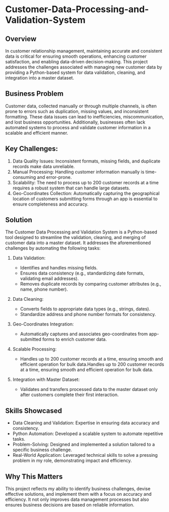 # Customer-Data-Processing-and-Validation-System
## Overview
In customer relationship management, maintaining accurate and consistent data is critical for ensuring smooth operations, enhancing customer satisfaction, and enabling data-driven decision-making. This project addresses the challenges associated with managing new customer data by providing a Python-based system for data validation, cleaning, and integration into a master dataset.
## Business Problem
Customer data, collected manually or through multiple channels, is often prone to errors such as duplication, missing values, and inconsistent formatting. These data issues can lead to inefficiencies, miscommunication, and lost business opportunities. Additionally, businesses often lack automated systems to process and validate customer information in a scalable and efficient manner.
## Key Challenges:
1. Data Quality Issues: Inconsistent formats, missing fields, and duplicate records make data unreliable.
2. Manual Processing: Handling customer information manually is time-consuming and error-prone.
3. Scalability: The need to process up to 200 customer records at a time requires a robust system that can handle large datasets.
4. Geo-Coordinates Collection: Automatically capturing the geographical location of customers submitting forms through an app is essential to ensure completeness and accuracy.
## Solution
The Customer Data Processing and Validation System is a Python-based tool designed to streamline the validation, cleaning, and merging of customer data into a master dataset. It addresses the aforementioned challenges by automating the following tasks:
1. Data Validation:
   - Identifies and handles missing fields.
   - Ensures data consistency (e.g., standardizing date formats, validating email addresses).
   - Removes duplicate records by comparing customer attributes (e.g., name, phone number).

2. Data Cleaning:
   - Converts fields to appropriate data types (e.g., strings, dates).
   - Standardize address and phone number formats for consistency.
3. Geo-Coordinates Integration:
   - Automatically captures and associates geo-coordinates from app-submitted forms to enrich customer data.
4. Scalable Processing:
   - Handles up to 200 customer records at a time, ensuring smooth and efficient operation for bulk data.Handles up to 200 customer records at a time, ensuring smooth and efficient operation for bulk data.
5. Integration with Master Dataset:
   - Validates and transfers processed data to the master dataset only after customers complete their first interaction.
## Skills Showcased
- Data Cleaning and Validation: Expertise in ensuring data accuracy and consistency.
- Python Automation: Developed a scalable system to automate repetitive tasks.
- Problem-Solving: Designed and implemented a solution tailored to a specific business challenge.
- Real-World Application: Leveraged technical skills to solve a pressing problem in my role, demonstrating impact and efficiency.
## Why This Matters
This project reflects my ability to identify business challenges, devise effective solutions, and implement them with a focus on accuracy and efficiency. It not only improves data management processes but also ensures business decisions are based on reliable information.



